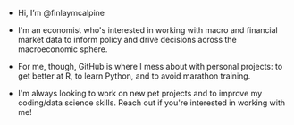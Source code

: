 - Hi, I’m @finlaymcalpine

- I'm an economist who's interested in working with macro and financial market data to inform policy and drive decisions across the macroeconomic sphere.
- For me, though, GitHub is where I mess about with personal projects: to get better at R, to learn Python, and to avoid marathon training.
- I'm always looking to work on new pet projects and to improve my coding/data science skills. Reach out if you're interested in working with me!
